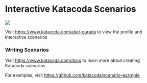 # Interactive Katacoda Scenarios

[![](http://shields.katacoda.com/katacoda/abel-parada/count.svg)](https://www.katacoda.com/abel-parada "Get your profile on Katacoda.com")

Visit https://www.katacoda.com/abel-parada to view the profile and interactive scenarios

### Writing Scenarios
Visit https://www.katacoda.com/docs to learn more about creating Katacoda scenarios

For examples, visit https://github.com/katacoda/scenario-example
